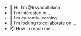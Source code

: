 - 👋 Hi, I’m @Irsyadulhikma
- 👀 I’m interested in ...
- 🌱 I’m currently learning ...
- 💞️ I’m looking to collaborate on ...
- 📫 How to reach me ...

<!---
Irsyadulhikma/Irsyadulhikma is a ✨ special ✨ repository because its `README.md` (this file) appears on your GitHub profile.
You can click the Preview link to take a look at your changes.
--->
